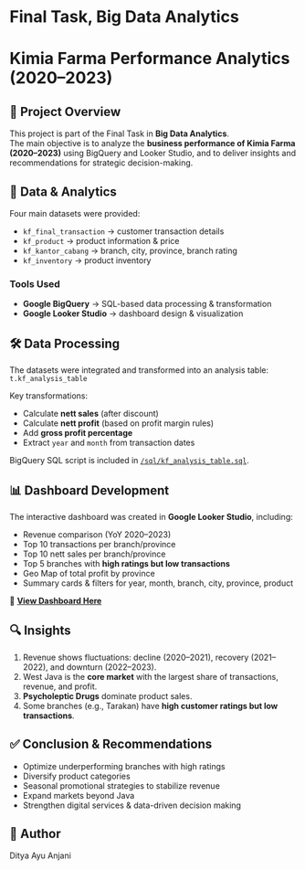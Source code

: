# Final Task, Big Data Analytics 
# Kimia Farma Performance Analytics (2020–2023)

## 📌 Project Overview
This project is part of the Final Task in **Big Data Analytics**.  
The main objective is to analyze the **business performance of Kimia Farma (2020–2023)** using BigQuery and Looker Studio, and to deliver insights and recommendations for strategic decision-making.  

## 📂 Data & Analytics
Four main datasets were provided:
- `kf_final_transaction` → customer transaction details  
- `kf_product` → product information & price  
- `kf_kantor_cabang` → branch, city, province, branch rating  
- `kf_inventory` → product inventory  

### Tools Used
- **Google BigQuery** → SQL-based data processing & transformation  
- **Google Looker Studio** → dashboard design & visualization  

## 🛠️ Data Processing
The datasets were integrated and transformed into an analysis table:  
`t.kf_analysis_table`  

Key transformations:
- Calculate **nett sales** (after discount)  
- Calculate **nett profit** (based on profit margin rules)  
- Add **gross profit percentage**  
- Extract `year` and `month` from transaction dates  

BigQuery SQL script is included in [`/sql/kf_analysis_table.sql`](kf_analysis_table.sql).  

## 📊 Dashboard Development
The interactive dashboard was created in **Google Looker Studio**, including:
- Revenue comparison (YoY 2020–2023)  
- Top 10 transactions per branch/province  
- Top 10 nett sales per branch/province  
- Top 5 branches with **high ratings but low transactions**  
- Geo Map of total profit by province  
- Summary cards & filters for year, month, branch, city, province, product  

🔗 **[View Dashboard Here]((https://lookerstudio.google.com/reporting/fb012b48-9523-41c8-b85c-aac642aa2017))**  

## 🔍 Insights
1. Revenue shows fluctuations: decline (2020–2021), recovery (2021–2022), and downturn (2022–2023).  
2. West Java is the **core market** with the largest share of transactions, revenue, and profit.  
3. **Psycholeptic Drugs** dominate product sales.  
4. Some branches (e.g., Tarakan) have **high customer ratings but low transactions**.  

## ✅ Conclusion & Recommendations
- Optimize underperforming branches with high ratings  
- Diversify product categories  
- Seasonal promotional strategies to stabilize revenue  
- Expand markets beyond Java  
- Strengthen digital services & data-driven decision making  

## 👤 Author
Ditya Ayu Anjani 
